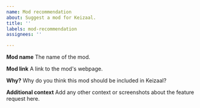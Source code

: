```yaml
---
name: Mod recommendation
about: Suggest a mod for Keizaal.
title: ''
labels: mod-recommendation
assignees: ''

---
```


**Mod name**
The name of the mod.

**Mod link**
A link to the mod's webpage.

**Why?**
Why do you think this mod should be included in Keizaal?

**Additional context**
Add any other context or screenshots about the feature request here.
